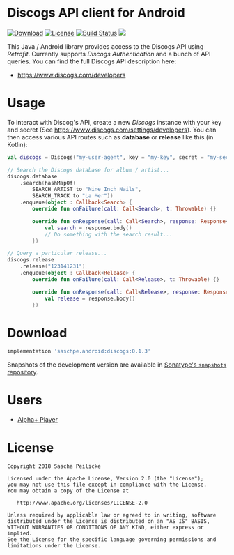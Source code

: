 # Discogs API client for Android
[![Download](https://api.bintray.com/packages/saschpe/maven/android-discogs/images/download.svg)](https://bintray.com/saschpe/maven/android-discogs/_latestVersion)
[![License](http://img.shields.io/:license-apache-blue.svg)](http://www.apache.org/licenses/LICENSE-2.0.html)
[![Build Status](https://travis-ci.org/saschpe/android-discogs.svg?branch=master)](https://travis-ci.org/saschpe/android-discogs)
<a href="http://www.methodscount.com/?lib=saschpe.android%3Aandroid-discogs%3A0.1.3"><img src="https://img.shields.io/badge/Methods and size-core: 100 | deps: 19640 | 25 KB-e91e63.svg"/></a>

This Java / Android library provides access to the Discogs API using *Retrofit*. Currently supports *Discogs Authentication* and a bunch of API queries. You can find the full Discogs API description here:

- https://www.discogs.com/developers

# Usage
To interact with Discog's API, create a new *Discogs* instance with your key and secret (See https://www.discogs.com/settings/developers). You can then access various API routes such as **database** or **release** like this (in Kotlin):
```kotlin
val discogs = Discogs("my-user-agent", key = "my-key", secret = "my-secret")

// Search the Discogs database for album / artist...
discogs.database
    .search(hashMapOf(
        SEARCH_ARTIST to "Nine Inch Nails",
        SEARCH_TRACK to "La Mer"))
    .enqueue(object : Callback<Search> {
        override fun onFailure(call: Call<Search>, t: Throwable) {}

        override fun onResponse(call: Call<Search>, response: Response<Search>) {
            val search = response.body()
            // Do something with the search result...
        })

// Query a particular release...
discogs.release
    .release("123141231")
    .enqueue(object : Callback<Release> {
        override fun onFailure(call: Call<Release>, t: Throwable) {}

        override fun onResponse(call: Call<Release>, response: Response<Release>) {
            val release = response.body()
        })
```

# Download
```groovy
implementation 'saschpe.android:discogs:0.1.3'
```

Snapshots of the development version are available in [Sonatype's `snapshots` repository][snap].

# Users
* [Alpha+ Player](https://play.google.com/store/apps/details?id=saschpe.alphaplus)

# License

    Copyright 2018 Sascha Peilicke

    Licensed under the Apache License, Version 2.0 (the "License");
    you may not use this file except in compliance with the License.
    You may obtain a copy of the License at

       http://www.apache.org/licenses/LICENSE-2.0

    Unless required by applicable law or agreed to in writing, software
    distributed under the License is distributed on an "AS IS" BASIS,
    WITHOUT WARRANTIES OR CONDITIONS OF ANY KIND, either express or implied.
    See the License for the specific language governing permissions and
    limitations under the License.


 [snap]: https://oss.sonatype.org/content/repositories/snapshots/

